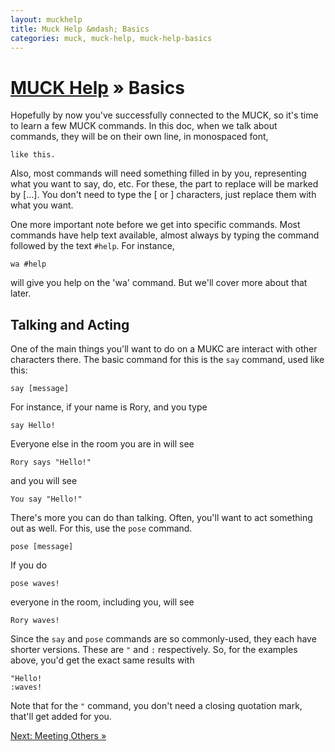```yaml
---
layout: muckhelp
title: Muck Help &mdash; Basics
categories: muck, muck-help, muck-help-basics
---
```

# [MUCK Help](/muck/help) &raquo; Basics

Hopefully by now you've successfully connected to the MUCK, so it's time to learn a few MUCK commands.  In this doc, when we talk about commands, they will be on their own line, in monospaced font,

    like this.

Also, most commands will need something filled in by you, representing what you want to say, do, etc.  For these, the part to replace will be marked by [...].  You don't need to type the [ or ] characters, just replace them with what you want.

One more important note before we get into specific commands.  Most commands have help text available, almost always by typing the command followed by the text `#help`.  For instance,

    wa #help

will give you help on the 'wa' command.  But we'll cover more about that later.

## Talking and Acting

One of the main things you'll want to do on a MUKC are interact with other characters there.  The basic command for this is the `say` command, used like this:

    say [message]

For instance, if your name is Rory, and you type

    say Hello!

Everyone else in the room you are in will see

    Rory says "Hello!"

and you will see

    You say "Hello!"

There's more you can do than talking.  Often, you'll want to act something out as well.  For this, use the `pose` command.

    pose [message]

If you do

    pose waves!

everyone in the room, including you, will see

    Rory waves!

Since the `say` and `pose` commands are so commonly-used, they each have shorter versions.  These are `"` and `:` respectively.  So, for the examples above, you'd get the exact same results with

    "Hello!
    :waves!

Note that for the `"` command, you don't need a closing quotation mark, that'll get added for you.

[Next: Meeting Others &raquo;](meeting-others)
